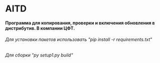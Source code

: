 # AITD
#### Программа для копирования, проверки и включения обновления в дистрибутив. В компании ЦФТ. 
###### Для установки пакетов использовать "pip install -r requirements.txt"
###### Для сборки "py setup1.py build"
